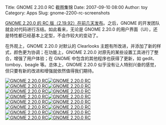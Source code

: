 Title: GNOME 2.20.0 RC 截图集锦
Date: 2007-09-10 08:00
Author: toy
Category: Apps
Slug: gnome-2200-rc-screenshots

[GNOME 2.20.0 的 RC
版（2.19.92）在前几天发布](http://linuxtoy.org/archives/gnome-2200-rc-released.html)。之后，GNOME
的开发团队就会对代码进行冻结。如此看来，无论是 GNOME 2.20.0
的用户界面（UI），还是特性都已经基本上定型，不会作较大的变动了。

在外观上，GNOME 2.20.0 对默认的 Clearlooks
主题有所改进，并添加了新的样式，颜色更为协调；在功能上，GNOME 2.20.0
对原先的某些设置工具进行了整合，增强了用户体验；在 GNOME
中包含的其他程序也获得了更新，如 gedit、tomboy、beagle 等。总体上，GNOME
2.20.0
似乎没有让人特别兴奋的感觉，但只要有新的改进和增强就依然值得我们期待。

[![GNOME 2.20.0
RC](http://i.linuxtoy.org/i/gnome2200rc1/thumb_01.jpg)](http://i.linuxtoy.org/i/gnome2200rc1/01.jpg)[![GNOME
2.20.0
RC](http://i.linuxtoy.org/i/gnome2200rc1/thumb_02.jpg)](http://i.linuxtoy.org/i/gnome2200rc1/02.jpg)  
[![GNOME 2.20.0
RC](http://i.linuxtoy.org/i/gnome2200rc1/thumb_03.jpg)](http://i.linuxtoy.org/i/gnome2200rc1/03.jpg)[![GNOME
2.20.0
RC](http://i.linuxtoy.org/i/gnome2200rc1/thumb_04.jpg)](http://i.linuxtoy.org/i/gnome2200rc1/04.jpg)  
[![GNOME 2.20.0
RC](http://i.linuxtoy.org/i/gnome2200rc1/thumb_05.jpg)](http://i.linuxtoy.org/i/gnome2200rc1/05.jpg)[![GNOME
2.20.0
RC](http://i.linuxtoy.org/i/gnome2200rc1/thumb_06.jpg)](http://i.linuxtoy.org/i/gnome2200rc1/06.jpg)  
[![GNOME 2.20.0
RC](http://i.linuxtoy.org/i/gnome2200rc1/thumb_07.jpg)](http://i.linuxtoy.org/i/gnome2200rc1/07.jpg)[![GNOME
2.20.0
RC](http://i.linuxtoy.org/i/gnome2200rc1/thumb_08.jpg)](http://i.linuxtoy.org/i/gnome2200rc1/08.jpg)  
[![GNOME 2.20.0
RC](http://i.linuxtoy.org/i/gnome2200rc1/thumb_09.jpg)](http://i.linuxtoy.org/i/gnome2200rc1/09.jpg)[![GNOME
2.20.0
RC](http://i.linuxtoy.org/i/gnome2200rc1/thumb_10.jpg)](http://i.linuxtoy.org/i/gnome2200rc1/10.jpg)  
[![GNOME 2.20.0
RC](http://i.linuxtoy.org/i/gnome2200rc1/thumb_11.jpg)](http://i.linuxtoy.org/i/gnome2200rc1/11.jpg)[![GNOME
2.20.0
RC](http://i.linuxtoy.org/i/gnome2200rc1/thumb_12.jpg)](http://i.linuxtoy.org/i/gnome2200rc1/12.jpg)  
[![GNOME 2.20.0
RC](http://i.linuxtoy.org/i/gnome2200rc1/thumb_13.jpg)](http://i.linuxtoy.org/i/gnome2200rc1/13.jpg)[![GNOME
2.20.0
RC](http://i.linuxtoy.org/i/gnome2200rc1/thumb_14.jpg)](http://i.linuxtoy.org/i/gnome2200rc1/14.jpg)  
[![GNOME 2.20.0
RC](http://i.linuxtoy.org/i/gnome2200rc1/thumb_15.jpg)](http://i.linuxtoy.org/i/gnome2200rc1/15.jpg)[![GNOME
2.20.0
RC](http://i.linuxtoy.org/i/gnome2200rc1/thumb_16.jpg)](http://i.linuxtoy.org/i/gnome2200rc1/16.jpg)
